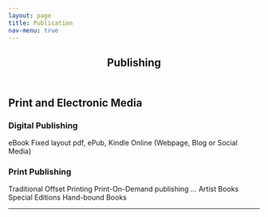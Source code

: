 ```yaml
---
layout: page
title: Publication
nav-menu: true
---
```


<!-- Main -->
<div id="main" class="alt">

<!-- One -->
<section id="one">
	<div class="inner">
		<header class="major">
			<h1>Publishing</h1>
		</header>


<!-- Content -->
<h1 id="content">Print and Electronic Media</h1>
<!--<p>Praesent ac adipiscing ullamcorper semper ut amet ac risus. Lorem sapien ut odio odio nunc. Ac adipiscing nibh porttitor erat risus justo adipiscing adipiscing amet placerat accumsan. Vis. Faucibus odio magna tempus adipiscing a non. In mi primis arcu ut non accumsan vivamus ac blandit adipiscing adipiscing arcu metus praesent turpis eu ac lacinia nunc ac commodo gravida adipiscing eget accumsan ac nunc adipiscing adipiscing.</p> -->
<div class="row">
	<div class="6u 12u$(small)">
		<h3>Digital Publishing</h3>
		<p>eBook Fixed layout pdf, 
			ePub, Kindle 
			Online (Webpage, Blog or Social Media)
			</p>
	</div>
	<div class="6u$ 12u$(small)">
		<h3>Print Publishing</h3>
		<p>Traditional Offset Printing
			Print-On-Demand publishing … 
			Artist Books
			Special Editions
			Hand-bound Books</p>
		</div>

<hr class="major" />

